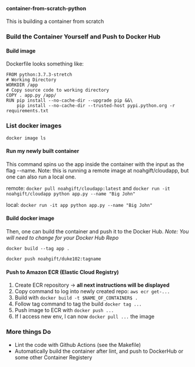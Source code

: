 #### container-from-scratch-python
This is building a container from scratch

### Build the Container Yourself and Push to Docker Hub

#### Build image
Dockerfile looks something like:
```
FROM python:3.7.3-stretch
# Working Directory
WORKDIR /app
# Copy source code to working directory
COPY . app.py /app/
RUN pip install --no-cache-dir --upgrade pip &&\
    pip install --no-cache-dir --trusted-host pypi.python.org -r requirements.txt
```

### List docker images
```docker image ls```

#### Run my newly built container
This command spins uo the app inside the container with the input as the flag --name. Note: this is running a remote image at noahgift/cloudapp, but one can also run a local one.

remote: ```docker pull noahgift/cloudapp:latest``` and
```docker run -it noahgift/cloudapp python app.py --name "Big John"```

local: ```docker run -it app python app.py --name "Big John"```

#### Build docker image
Then, one can build the container and push it to the Docker Hub. *Note:  You will need to change for your Docker Hub Repo*

```docker build --tag app .```

```docker push noahgift/duke102:tagname```


#### Push to Amazon ECR (Elastic Cloud Registry)

1.  Create ECR repository -> **all next instructions will be displayed**
2.  Copy command to log into newly created repo: ```aws ecr get-...```
3.  Build with ```docker build -t $NAME_OF_CONTAINER$ .```
4.  Follow tag command to tag the build ```docker tag ...```
5.  Push image to ECR with ```docker push ...```
6.  If I access new env, I can now ```docker pull ...``` the image

### More things Do

* Lint the code with Github Actions (see the Makefile)
* Automatically build the container after lint, and push to DockerHub or some other Container Registery



